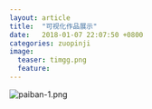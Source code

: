 ```yaml
---
layout: article
title:  "可视化作品展示"
date:   2018-01-07 22:07:50 +0800
categories: zuopinji
image:
  teaser: timgg.png
  feature:
---
```

![paiban-1.png](https://i.loli.net/2018/01/07/5a523d1498b8e.png)
